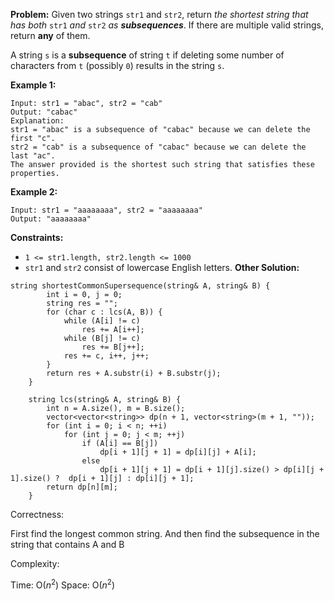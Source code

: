 **Problem:**
Given two strings `str1` and `str2`, return *the shortest string that has both* `str1` *and* `str2` *as **subsequences***. If there are multiple valid strings, return **any** of them.

A string `s` is a **subsequence** of string `t` if deleting some number of characters from `t` (possibly `0`) results in the string `s`.

 

**Example 1:**

```
Input: str1 = "abac", str2 = "cab"
Output: "cabac"
Explanation: 
str1 = "abac" is a subsequence of "cabac" because we can delete the first "c".
str2 = "cab" is a subsequence of "cabac" because we can delete the last "ac".
The answer provided is the shortest such string that satisfies these properties.
```

**Example 2:**

```
Input: str1 = "aaaaaaaa", str2 = "aaaaaaaa"
Output: "aaaaaaaa"
```

 

**Constraints:**

- `1 <= str1.length, str2.length <= 1000`
- `str1` and `str2` consist of lowercase English letters.
**Other Solution:**
```
string shortestCommonSupersequence(string& A, string& B) {
        int i = 0, j = 0;
        string res = "";
        for (char c : lcs(A, B)) {
            while (A[i] != c)
                res += A[i++];
            while (B[j] != c)
                res += B[j++];
            res += c, i++, j++;
        }
        return res + A.substr(i) + B.substr(j);
    }

    string lcs(string& A, string& B) {
        int n = A.size(), m = B.size();
        vector<vector<string>> dp(n + 1, vector<string>(m + 1, ""));
        for (int i = 0; i < n; ++i)
            for (int j = 0; j < m; ++j)
                if (A[i] == B[j])
                    dp[i + 1][j + 1] = dp[i][j] + A[i];
                else
                    dp[i + 1][j + 1] = dp[i + 1][j].size() > dp[i][j + 1].size() ?  dp[i + 1][j] : dp[i][j + 1];
        return dp[n][m];
    }
```
Correctness:

First find the longest common string. And then find the subsequence in the string that contains A and B

Complexity:

Time: O($n^2$)
Space: O($n^2$)